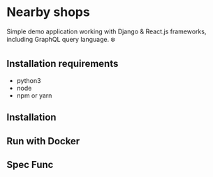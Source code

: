 # Nearby shops
Simple demo application working with Django &amp; React.js frameworks, including GraphQL  query language. :snowflake:

## Installation requirements
  * python3
  * node
  * npm or yarn
  
## Installation


## Run with Docker

## Spec Func

